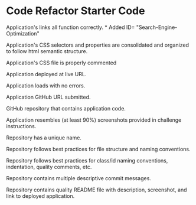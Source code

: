 # Code Refactor Starter Code
Application's links all function correctly. * Added ID= "Search-Engine- Optimization"

Application's CSS selectors and properties are consolidated and organized to follow html semantic structure.

Application's CSS file is properly commented

Application deployed at live URL.

Application loads with no errors.

Application GitHub URL submitted.

GitHub repository that contains application code.

Application resembles (at least 90%) screenshots provided in challenge instructions.

Repository has a unique name.

Repository follows best practices for file structure and naming conventions.

Repository follows best practices for class/id naming conventions, indentation, quality comments, etc.

Repository contains multiple descriptive commit messages.

Repository contains quality README file with description, screenshot, and link to deployed application.
